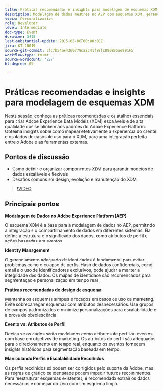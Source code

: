 ```yaml
---
title: Práticas recomendadas e insights para modelagem de esquemas XDM
description: Modelagem de dados mestres no AEP com esquemas XDM, gerenciamento de identidade e práticas recomendadas para personalização e segmentação escaláveis e em tempo real.
topic: Personalization
role: Developer
level: Intermediate
doc-type: Event
duration: 3488
last-substantial-update: 2025-05-08T00:00:00Z
jira: KT-18019
source-git-commit: cfc7b54ae4360779ca2c41f88fc08089bae99165
workflow-type: tm+mt
source-wordcount: '287'
ht-degree: 0%

---
```



# Práticas recomendadas e insights para modelagem de esquemas XDM

Nesta sessão, conheça as práticas recomendadas e os atalhos essenciais para criar Adobe Experience Data Models (XDM) escaláveis e de alta qualidade que se alinhem aos padrões do Adobe Experience Platform. Obtenha insights sobre como mapear efetivamente a experiência do cliente e os dados de casos de uso para o XDM, para uma integração perfeita entre o Adobe e as ferramentas externas.

## Pontos de discussão

* Como definir e organizar componentes XDM para garantir modelos de dados escaláveis e flexíveis
* Desafios comuns em design, evolução e manutenção do XDM

>[!VIDEO](https://video.tv.adobe.com/v/3458042/?learn=on&enablevpops)

## Principais pontos

**Modelagem de Dados no Adobe Experience Platform (AEP)**

O esquema XDM é a base para a modelagem de dados no AEP, permitindo a integração e o compartilhamento de dados em diferentes sistemas. Ela define a estrutura e o significado dos dados, como atributos de perfil e ações baseadas em eventos.

**Identity Management**

O gerenciamento adequado de identidades é fundamental para evitar problemas como o colapso de perfis. Hash de dados confidenciais, como email e o uso de identificadores exclusivos, pode ajudar a manter a integridade dos dados. Os mapas de identidade são recomendados para segmentação e personalização em tempo real.

**Práticas recomendadas de design de esquema**

Mantenha os esquemas simples e focados em casos de uso de marketing. Evite sobrecarregar esquemas com atributos desnecessários. Use grupos de campos padronizados e minimize personalizações para escalabilidade e à prova de obsolescência.

**Evento vs. Atributos de Perfil**

Decida se os dados serão modelados como atributos de perfil ou eventos com base em objetivos de marketing. Os atributos do perfil são adequados para o direcionamento em tempo real, enquanto os eventos fornecem insights históricos para segmentação baseada em tempo.

**Manipulando Perfis e Escalabilidade Recolhidos**

Os perfis recolhidos só podem ser corrigidos pelo suporte da Adobe, mas as regras de gráfico de identidade podem impedir futuros recolhimentos. Para reestruturar esquemas existentes, é recomendado extrair os dados necessários e começar do zero com um esquema limpo.
